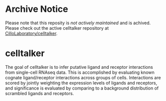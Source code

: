 # Archive Notice

Please note that this reposity is *not actively maintained* and is achived. Please check out the active celltalker repository at [CilloLaboratory/celltalker](https://github.com/CilloLaboratory/celltalker).

<!-- README.md is generated from README.Rmd. Please edit that file -->

# celltalker

The goal of celltalker is to infer putative ligand and receptor
interactions from single-cell RNAseq data. This is accomplished by
evaluating known cognate ligand/receptor interactions across groups of
cells. Interactions are scored by jointly weighting the expression
levels of ligands and receptors, and significance is evaluated by
comparing to a background distribution of scrambled ligands and
receptors.
